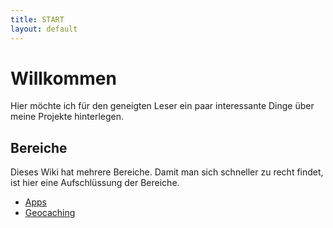 ```yaml
---
title: START
layout: default
---
```

# Willkommen

Hier möchte ich für den geneigten Leser ein paar interessante Dinge über meine Projekte hinterlegen.

## Bereiche

Dieses Wiki hat mehrere Bereiche. Damit man sich schneller zu recht findet, ist hier eine Aufschlüssung der Bereiche.

  - [Apps]
  - [Geocaching]

[Apps]:http://wiki.mars3142.org
[Geocaching]:http://wiki.mars3142.org
